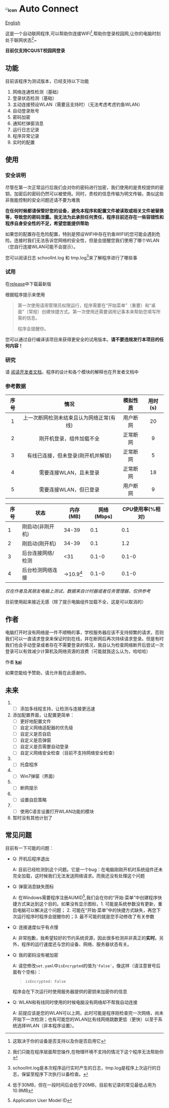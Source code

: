 # <img src="./resources/icon.ico" alt="icon" style="zoom:50%;" /> Auto Connect

[English](./readme_EN.md)

这是一个自动联网程序,可以帮助你连接WIFI[^1],帮助你登录校园网,让你的电脑时刻处于联网状态[^2]~  

**目前仅支持CQUST校园网登录**  



## 功能

目前该程序为测试版本，已经支持以下功能

1.  网络连通性检测（基础）
2.  登录状态检测（基础）
3.  主动连接预设WLAN（需要且支持时）（无法考虑考虑钓鱼WLAN）
4.  自动登录账号
5.  密码加密
6.  通知栏弹窗消息
7.  运行日志记录
8.  程序异常记录
9.  实时的配置

## 使用

### 安全说明

尽管在第一次正常运行后我们会对你的密码进行加密，我们使用的是贵校提供的密钥，加密后的密码仍然可以被使用。同时，贵校的信息传输为明文传输，类似这些非我能控制的安全问题还请不要为难我

**在任何时候都请保管好您的设备，避免本程序和配置文件被读取或相关文件被替换等，导致您的密码泄露。我无法为此承担任何责任，程序目前还存在一些容错性和程序自身安全性的不足，希望您能提供帮助**

如果您的配置存在危险配置，特别是预设WIFI中存在钓鱼WIFI的您可能会遇到危险。连接时我们无法告诉您网络的安全性，但是会提醒您我们使用了哪个WLAN（您自行连接WLAN可能不会提示）。

您可以阅读日志 schoolInt.log 和 tmp.log[^log]来了解程序进行了哪些事

[^log]: schoolInt.log是本次程序运行实时产生的日志，tmp.log是程序上次运行的日志，保留至程序下次执行以备检查。

### 试用

在[release]()中下载最新版

根据程序提示来使用

> 第一次使用请用管理员权限运行，程序需要在“开始菜单”（重要）和“桌面”（常规）创建快捷方式。第一次使用还需要调用记事本来帮助您填写所需的信息。
>
> 程序会提醒你。

您可以通过自行编译该项目来获得更安全的试用版本。**请不要违规发行本项目的任何内容！**

### 研究

请 [阅读开发者文档](develop.md)，程序的设计和各个模块的解释也在开发者文档中

### 参考数据

| 序号 |                   情况                   | 模拟性质 | 用时(s) |
| :--: | :--------------------------------------: | :------: | :-----: |
|  1   | 上一次断网检测未结束且认为网络正常(有线) | 用户断网 |   20    |
|  2   |         刚开机登录，组件加载不全         | 正常断网 |    9    |
|  3   |    有线已连接，但未登录(刚开机并解锁)    | 正常断网 |    5    |
|  4   |          需要连接WLAN，且未登录          | 正常断网 |   18    |
|  5   |          需要连接WLAN，但已登录          | 用户断网 |    9    |

| 序号 | 状态              | 内存(MB)      | 网络(Mbps) | CPU使用率(%相对) |
| ---- | ----------------- | ------------- | ---------- | ---------------- |
| 1    | 刚启动(非刚开机)  | 34-39         | 0.1        | 0.1              |
| 2    | 刚启动(刚开机)    | 34-39         | 0.1        | 1.2              |
| 3    | 后台连接网络/检测 | <31           | 0.1-0      | 0.1-0            |
| 4    | 后台检测网络连接  | ->10.9[^最低] | 0.1-0      | 0.1-0            |

*仅在作者及其朋友电脑上测试，数据来自计时器或者任务管理器，仅供参考*

目前使用起来接近无感（除了提示电脑组件加载不全，这是可以取消的）

## 作者

电脑打开时没有网络是一件不顺畅的事，学校服务器应该不支持频繁的请求，否则我们可以一直请求登录来保证时刻在线，并在断网后再次持续请求登录。但是有时我们也会手动登录或者存在不需要登录的情况，我自认为检查网络断开后尝试一次登录可以有效减少计算机及网络资源的浪费（可能就我这么认为，哈哈哈）

作者 [**kai**](https://github.com/kaivictor)

如果您能给予赞助，请允许我在此感谢你。

## 未来

1. - [ ] 添加多线程支持，让检测与连接更迅速
2. 添加配置界面，让配置更简单：
   - [ ] 更好地配置文件
   - [ ] 自定义网络适配器的优先级
   - [ ] 自定义是否自启
   - [ ] 自定义是否弹窗
   - [ ] 自定义是否需要自动登录
   - [ ] 自定义网络安全检查（目前不支持网络安全检查）
3. - [ ] 托盘程序
4. - [ ] Win7弹窗（界面）
5. - [ ] 断网提示
6. - [ ] 设置自启策略
7. - [ ] 使用C语言设置打开WLAN功能的模块
8.  暂时没有其他计划了

## 常见问题

目前有一下可能的问题：

* Q: 开机后程序退出

  A: 目前已经检测到这个问题。它是一个bug：在电脑刚刚开机时系统组件还未完全加载，这时候我们无法发送网络请求。而我还没有处理这个问题

* Q: 弹窗消息缺失图标

  A: 在Windows需要程序注册AUMID[^AUMID],我们会在你的“开始·菜单”中创建程序快捷方式来达到这个目的。如果没有显示图标，1. 可能是系统参数没有更新，重启电脑可以解决这个问题； 2.  可能在“开始·菜单”中的快捷方式缺失，再您下次运行程序时程序会提醒你的；3. 最不可能的就是您手动修改了有关参数

* Q: 连接速度似乎有点慢

  A: 非常抱歉，我希望较好的节约系统资源，因此很多检测并非真正的**实时**。另外，程序的运行速度还与您的设备、网络、服务器状态有关。

* Q: 我的密码没有被加密

  A: 请您修改<code>set.yaml</code>中<code>isEncrypted</code>的值为<code>'False'</code>，像这样（请注意冒号后面有个空格）：

  > <code>isEncrypted: False</code>

  程序会在下次运行时使用服务器提供的密钥来加密你的信息
  
* Q: WLAN和有线同时使用的时候电脑没有网络却不帮我自动连接

  A: 前提应该是您的WLAN可以上网，此时可能是程序刚检查完一次网络，尚未开始下一次检测；也有可能您的WLAN比有线网络跳数更低（更快）以至于系统选择WLAN（非本程序设置）。



[^1]: 这取决于你的设备是否支持以及你是否启用它

[^2]: 我们只能在程序层面帮您操作,在物理环境不支持的情况下这个程序无法帮助你
[^AUMID]: Application User Model ID
[^最低]: 低于30MB，但在一段时间后会低于20MB，目前有记录的常见最低占用为10.9MB

[img, icon]: 很抱歉，这张图是在米游社获取的，我使用了很多工具都找不到他的作者，还请作者联系我并希望作者允许我使用它



